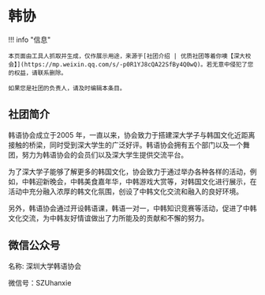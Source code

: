 # 韩协

!!! info "信息"

    本页面由工具人抓取并生成，仅作展示用途，来源于[社团介绍 | 优质社团等着你噢【深大校会】](https://mp.weixin.qq.com/s/-p0R1YJ8cQA22SfBy4Q0wQ)。若无意中侵犯了您的权益，请联系删除。
    
    如果您是社团的负责人，请及时编辑本条目。
    
## 社团简介
韩语协会成⽴于2005 年，一直以来，协会致⼒于搭建深大学⼦与韩国文化近距离接触的桥梁，同时受到深大学⽣的广泛好评。韩语协会拥有五个部门以及一个舞团，努力为韩语协会的会员们以及深大学生提供交流平台。

为了深⼤学子能够了解更多的韩国文化，协会致力于通过举办各种各样的活动，例如，中韩迎新晚会，中韩美食嘉年华，中韩游戏大赏等，对韩国文化进⾏展示，在活动中充分融入浓厚的韩文化氛围，创设了中韩文化交流和融⼊的良好环境。

另外，韩语协会通过开设韩语课，韩语一对一，中韩知识竞赛等活动，促进了中韩⽂化交流，为中韩友好情谊做出了力所能及的贡献和不懈的努力。

## 微信公众号
名称: 深圳大学韩语协会

微信号：SZUhanxie
